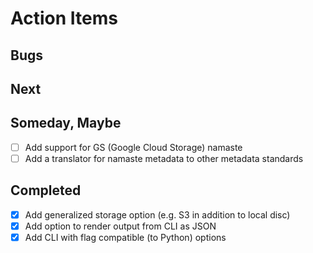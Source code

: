 
# Action Items

## Bugs

## Next

## Someday, Maybe

+ [ ] Add support for GS (Google Cloud Storage) namaste
+ [ ] Add a translator for namaste metadata to other metadata standards

## Completed

+ [x] Add generalized storage option (e.g. S3 in addition to local disc)
+ [x] Add option to render output from CLI as JSON
+ [x] Add CLI with flag compatible (to Python) options
